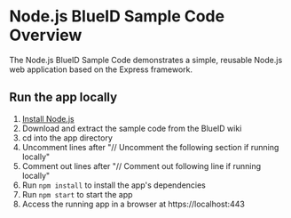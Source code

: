 # Node.js BlueID Sample Code Overview

The Node.js BlueID Sample Code  demonstrates a simple, reusable Node.js web application based on the Express framework.

## Run the app locally

1. [Install Node.js][]
2. Download and extract the sample code from the BlueID wiki
3. cd into the app directory
4. Uncomment lines after "// Uncomment the following section if running locally"
5. Comment out lines after "// Comment out following line if running locally"
6. Run `npm install` to install the app's dependencies
7. Run `npm start` to start the app
8. Access the running app in a browser at https://localhost:443

[Install Node.js]: https://nodejs.org/en/download/
